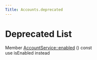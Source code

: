 ```yaml
---
Title: Accounts.deprecated
---
```

        
Deprecated List
===============

<span id="_deprecated000001" class="anchor"></span>Member <a href="../../sdk-15.04.1/Accounts.AccountService.md#a1d79980f25d38aba3d6777d0afe544f3">AccountService::enabled</a> () const   
use isEnabled instead

